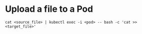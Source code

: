 # Upload a file to a Pod

```
cat <source_file> | kubectl exec -i <pod> -- bash -c 'cat >> <target_file>'

```
